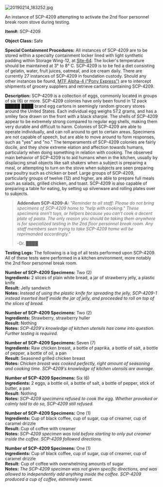 ![20190214_183252.jpg](https://cdn.discordapp.com/attachments/406644752281370645/545765106018025492/20190214_183252.jpg)

An instance of SCP-4209 attempting to activate the 2nd floor personnel break room stove during testing.

**Item#:** SCP-4209

**Object Class:** Safe

**Special Containment Procedures:** All instances of SCP-4209 are to be stored within a specialty containment locker lined with light synthetic padding within Storage Wing-12, at [Site-64](http://www.scp-wiki.net/secure-facility-dossier-site-64). The locker's temperature should be maintained at 3° to 8° C. SCP-4209 is to be fed a diet consisting of gelatin, water, fruit juices, oatmeal, and ice cream daily. There are currently 27 instances of SCP-4209 in foundation custody. Should any other instances be found, [MTF Alpha-4 ("Pony Express")](http://www.scp-wiki.net/task-forces#alpha-4) are to intercept shipments of grocery suppliers and retrieve cartons containing SCP-4209.

**Description:** SCP-4209 is a collection of eggs, commonly located in groups of six (6) or more. SCP-4209 colonies have only been found in 12 pack █████ ████ brand egg cartons in seemingly random grocery stores around the United States. Each individual egg weighs 57.2 grams, and has a smiley face drawn on the front with a black sharpie. The shells of SCP-4209 appear to be extremely strong compared to regular egg shells, making them very durable and difficult to harm. Colonies of SCP-4209 are able to operate individually, and can roll around to get to certain areas. Specimens are not capable of speech, but are able to move around to form responses, such as "yes" and "no." The temperaments of SCP-4209 colonies are fairly docile, and they show extreme elation and affection towards humans, particularly when doing something in relation with cooking. The observed main behavior of SCP-4209 is to aid humans when in the kitchen, usually by displacing small objects like salt shakers when a subject is preparing a meal, or attempting to turn on the stove when subjects are seen preparing raw poultry such as chicken or beef. Large groups of SCP-4209, particularly groups of twelve (12) and higher, are able to prepare full meals such as salads, grilled chicken, and toast. SCP-4209 is also capable of preparing a table for eating, by setting up silverware and rolling plates over to subjects.

> **Addendum SCP-4209-A:** _"Reminder to all staff: Please do not bring specimens of SCP-4209 home to "help with cooking." These specimens aren't toys, or helpers because you can't cook a decent plate of pasta. The only reason you should be taking them anywhere is for specialized testing in the 2nd floor personnel break room. Any staff members seen trying to take SCP-4209 home will be reprimanded accordingly."_
> 
> \-Dr. ████

**Testing Logs:** The following is a log of all tests performed upon SCP-4209. All of these tests were performed in a kitchen environment, more notably the 2nd floor personnel break room.

**Number of SCP-4209 Specimens:** Two (2)  
**Ingredients:** 2 slices of plain white bread, a jar of strawberry jelly, a plastic knife  
**Result:** Jelly sandwich  
**Notes:** _Instead of using the plastic knife for spreading the jelly, SCP-4209-1 instead inserted itself inside the jar of jelly, and proceeded to roll on top of the slices of bread._

**Number of SCP-4209 Specimens:** Two (2)  
**Ingredients:** Strawberry, strawberry huller  
**Result:** Nothing  
**Notes:** _SCP-4209's knowledge of kitchen utensils has come into question. Further testing is required._

**Number of SCP-4209 Specimens:** Seven (7)  
**Ingredients:** Raw chicken breast, a bottle of paprika, a bottle of salt, a bottle of pepper, a bottle of oil, a pan  
**Result:** Seasoned grilled chicken breast  
**Notes:** _Chicken breast was cooked perfectly, right amount of seasoning and cooking time. SCP-4209's knowledge of kitchen utensils are average._

**Number of SCP-4209 Specimens:** Six (6)  
**Ingredients:** 2 eggs, a bottle oil, a bottle of salt, a bottle of pepper, stick of butter, a pan  
**Result:** Nothing  
**Notes:** _SCP-4209 specimens refused to cook the egg. Whether provoked or calmly told to do so, SCP-4209 still refused._

**Number of SCP-4209 Specimens:** One (1)  
**Ingredients:** Cup of black coffee, cup of sugar, cup of creamer, cup of caramel drizzle  
**Result:** Cup of coffee with creamer  
**Notes:** _SCP-4209 specimen was told before starting to only put creamer inside the coffee. SCP-4209 followed directions._

**Number of SCP-4209 Specimens:** One (1)  
**Ingredients:** Cup of black coffee, cup of sugar, cup of creamer, cup of caramel drizzle  
**Result:** Cup of coffee with overwhelming amounts of sugar  
**Notes:** _The SCP-4209 specimen was not given specific directions, and was allowed to independently add anything inside the coffee. SCP-4209 produced a cup of coffee, extremely sweet._